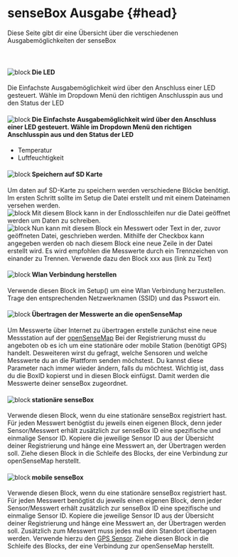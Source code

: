 # senseBox Ausgabe {#head}

<div class="description">Diese Seite gibt dir eine Übersicht über die verschiedenen Ausgabemöglichkeiten der senseBox
</div>
<div class="line">
    <br>
    <br>
</div>



<div class="container">
    <div class="row">
        <div class="col-md">
            <img src="../../pictures/blocks/led.png" alt="block" align="left">
        </div>
        <div class="col-md">
            <h4>Die LED</h4>
            Die Einfachste Ausgabemöglichkeit wird über den Anschluss einer LED gesteuert. Wähle im Dropdown Menü den richtigen Anschlusspin
            aus und den Status der LED
        </div>
    </div>
</div>

<div class="line"></div>

<div class="container">
    <div class="row">
        <div class="col-md">
            <img src="../../pictures/blocks/led.png" alt="block" align="left">
        </div>
        <div class="col-md">
            <h4>Die Einfachste Ausgabemöglichkeit wird über den Anschluss einer LED gesteuert. Wähle im Dropdown Menü den richtigen
                Anschlusspin aus und den Status der LED</h4>
            <ul>
                <li> Temperatur </li>
                <li> Luftfeuchtigkeit </li>
            </ul>
        </div>
    </div>
</div>


<div class="line"></div>

<div class="container">
    <div class="row">
        <div class="col-md">
            <img src="../../pictures/blocks/create_sd_card.png" alt="block" align="left">
        </div>
        <div class="col-md">
            <h4>Speichern auf SD Karte</h4>
            Um daten auf SD-Karte zu speichern werden verschiedene Blöcke benötigt. Im ersten Schritt sollte im Setup die Datei erstellt
            und mit einem Dateinamen versehen werden.
        </div>
    </div>
    <div class="row">
        <div class="col-md">
            <img src="../../pictures/blocks/open_sd_card.png" alt="block" align="left">
        </div>
        <div class="col-md">
            Mit diesem Block kann in der Endlosschleifen nur die Datei geöffnet werden um Daten zu schreiben.
        </div>
    </div>
    <div class="row">
        <div class="col-md">
            <img src="../../pictures/blocks/save_sd_card.png" alt="block" align="left">
        </div>
        <div class="col-md">
            Nun kann mit diesem Block ein Messwert oder Text in der, zuvor geöffneten Datei, geschrieben werden. Mithilfe der Checkbox
            kann angegeben werden ob nach diesem Block eine neue Zeile in der Datei erstellt wird. Es wird empfohlen die
            Messwerte durch ein Trennzeichen von einander zu Trennen. Verwende dazu den Block xxx aus (link zu Text)
        </div>
    </div>
</div>

<div class="line"></div>

<div class="container">
    <div class="row">
        <div class="col-md">
            <img src="../../pictures/blocks/wifi_connect.png" alt="block" align="left">
        </div>
        <div class="col-md">
            <h4>Wlan Verbindung herstellen</h4>
            Verwende diesen Block im Setup() um eine Wlan Verbindung herzustellen. Trage den entsprechenden Netzwerknamen (SSID) und
            das Psswort ein.
        </div>
    </div>
</div>

<div class="line"></div>

<div class="container">
    <div class="row">
        <div class="col-md">
            <img src="../../pictures/blocks/connect_osem.png" alt="block" align="left">
        </div>
        <div class="col-md">
            <h4>Übertragen der Messwerte an die openSenseMap</h4>
            Um Messwerte über Internet zu übertragen erstelle zunächst eine neue Messstation auf der
            <a href="https://opensensemap.org/register">openSenseMap</a> Bei der Registrierung musst du angeboten ob es ich um eine stationäre oder mobile Station (benötigt
            GPS) handelt. Desweiteren wirst du gefragt, welche Sensoren und welche Messwerte du an die Plattform senden möchstest.
            Du kannst diese Parameter nach immer wieder ändern, falls du möchtest. Wichtig ist, dass du die BoxID kopierst
            und in diesen Block einfügst. Damit werden die Messwerte deiner senseBox zugeordnet.
        </div>
    </div>
    <div class="row">
        <div class="col-md">
            <img src="../../pictures/blocks/send_osem.png" alt="block" align="left">
        </div>
        <div class="col-md">
            <h4>stationäre senseBox</h4>
            Verwende diesen Block, wenn du eine stationäre senseBox registriert hast. Für jeden Messwert benögtist du jeweils einen eigenen
            Block, denn jeder Sensor/Messwert erhält zusätzlich zur senseBox ID eine spezifische und einmalige Sensor ID.
            Kopiere die jeweilige Sensor ID aus der Übersicht deiner Registrierung und hänge eine Messwert an, der Übertragen
            werden soll. Ziehe diesen Block in die Schleife des Blocks, der eine Verbindung zur openSenseMap herstellt.
        </div>
    </div>
    <div class="row">
        <div class="col-md">
            <img src="../../pictures/blocks/send_osem_mobile.png" alt="block" align="left">
        </div>
        <div class="col-md">
            <h4>mobile senseBox</h4>
            Verwende diesen Block, wenn du eine stationäre senseBox registriert hast. Für jeden Messwert benögtist du jeweils einen eigenen
            Block, denn jeder Sensor/Messwert erhält zusätzlich zur senseBox ID eine spezifische und einmalige Sensor ID.
            Kopiere die jeweilige Sensor ID aus der Übersicht deiner Registrierung und hänge eine Messwert an, der Übertragen
            werden soll. Zusätzlich zum Messwert muss jedes mal dein Standort übertagen werden. Verwende hierzu den
            <a
                href="../../bloecke/sensebox_sensoren.html">GPS Sensor</a>. Ziehe diesen Block in die Schleife des Blocks, der eine Verbindung zur openSenseMap herstellt.
        </div>
    </div>
</div>